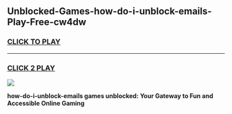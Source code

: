 
## Unblocked-Games-how-do-i-unblock-emails-Play-Free-cw4dw
<h3>
<a href="https://premium76.site?title=how-do-i-unblock-emails&ref=23A">CLICK TO PLAY</a></h3>
<hr>

<h3>
<a href="https://premium76.site?title=how-do-i-unblock-emails&ref=23A">CLICK 2 PLAY</a>
  
</h3>

<a href="https://premium76.site?title=how-do-i-unblock-emails&ref=23A"><img src="https://clearcache.store/games.png"></a>


**how-do-i-unblock-emails games unblocked: Your Gateway to Fun and Accessible Online Gaming**
